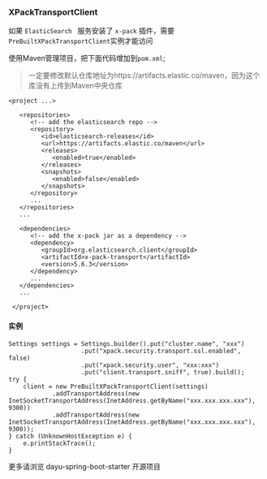 
### XPackTransportClient
如果 `ElasticSearch ` 服务安装了 `x-pack` 插件，需要`PreBuiltXPackTransportClient`实例才能访问


使用Maven管理项目，把下面代码增加到`pom.xml`;

> 一定要修改默认仓库地址为https://artifacts.elastic.co/maven，因为这个库没有上传到Maven中央仓库

```
<project ...>

   <repositories>
      <!-- add the elasticsearch repo -->
      <repository>
         <id>elasticsearch-releases</id>
         <url>https://artifacts.elastic.co/maven</url>
         <releases>
            <enabled>true</enabled>
         </releases>
         <snapshots>
            <enabled>false</enabled>
         </snapshots>
      </repository>
      ...
   </repositories>
   ...

   <dependencies>
      <!-- add the x-pack jar as a dependency -->
      <dependency>
         <groupId>org.elasticsearch.client</groupId>
         <artifactId>x-pack-transport</artifactId>
         <version>5.6.3</version>
      </dependency>
      ...
   </dependencies>
   ...

 </project>
```

#### 实例


```
Settings settings = Settings.builder().put("cluster.name", "xxx")
                    .put("xpack.security.transport.ssl.enabled", false)
                    .put("xpack.security.user", "xxx:xxx")
                    .put("client.transport.sniff", true).build();
try {
    client = new PreBuiltXPackTransportClient(settings)
            .addTransportAddress(new InetSocketTransportAddress(InetAddress.getByName("xxx.xxx.xxx.xxx"), 9300))
            .addTransportAddress(new InetSocketTransportAddress(InetAddress.getByName("xxx.xxx.xxx.xxx"), 9300));
} catch (UnknownHostException e) {
    e.printStackTrace();
}
```

更多请浏览 dayu-spring-boot-starter 开源项目